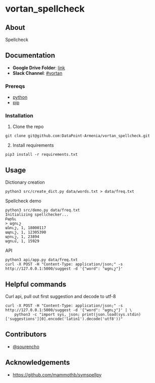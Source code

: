 # vortan_spellcheck

## About

Spellcheck

## Documentation

- **Google Drive Folder**: [link](https://drive.google.com/drive/folders/1f1feyB_po6hS7TFvdvPWZ3Q6dSEDjklQ)
- **Slack Channel**: [#vortan](https://datapointarmenia.slack.com/archives/C01LE2ADLFJ)

### Prereqs

- [python](https://www.python.org/downloads/)
- [pip](https://pypi.org/project/pip/)

### Installation

1. Clone the repo
```
git clone git@github.com:DataPoint-Armenia/vortan_spellcheck.git
```
2. Install requirements
```
pip3 install -r requirements.txt
```

## Usage

Dictionary creation
```
python3 src/create_dict.py data/words.txt > data/freq.txt
```

Spellcheck demo
```
python3 src/demo.py data/freq.txt
Initializing spellchecker...
Բարեւ
> ացուշ
անուշ, 1, 18000117
ապուշ, 1, 12305390
արուշ, 1, 23894
ացում, 1, 15929
```

API
```
python3 api/app.py data/freq.txt
curl -X POST -H "Content-Type: application/json;" -s http://127.0.0.1:5000/suggest -d '{"word": "ացուշ"}'
```

## Helpful commands

Curl api, pull out first suggestion and decode to utf-8
```
curl -X POST -H "Content-Type: application/json;" -s http://127.0.0.1:5000/suggest -d '{"word": "ացուշ"}' | \
    python3 -c "import sys, json; print(json.load(sys.stdin)['suggestions'][0].encode('latin1').decode('utf8'))"
```

## Contributors

- [@sourencho](https://github.com/sourencho)

## Acknowledgements

- https://github.com/mammothb/symspellpy

